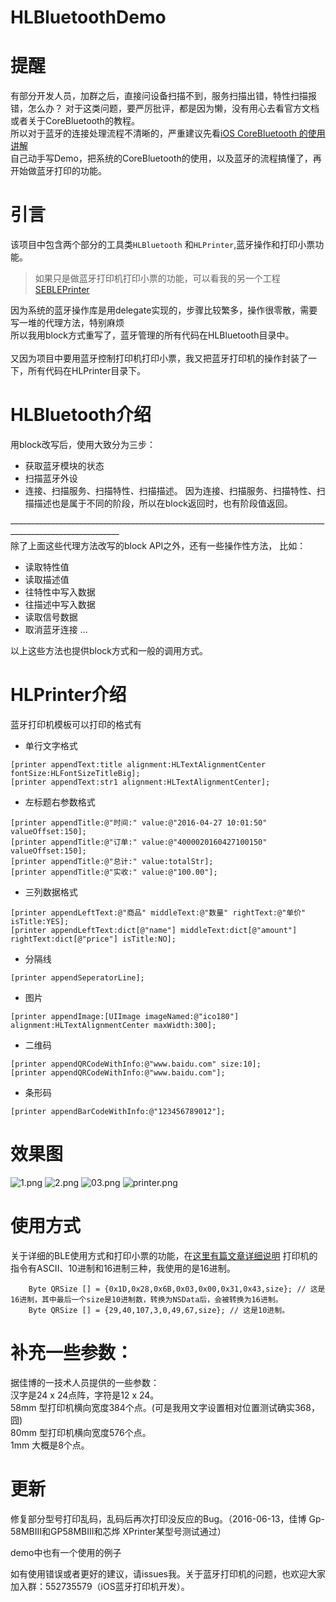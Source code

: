 # HLBluetoothDemo

# 提醒
有部分开发人员，加群之后，直接问设备扫描不到，服务扫描出错，特性扫描报错，怎么办？
对于这类问题，要严厉批评，都是因为懒，没有用心去看官方文档或者关于CoreBluetooth的教程。<br>
所以对于蓝牙的连接处理流程不清晰的，严重建议先看[iOS CoreBluetooth 的使用讲解](http://www.jianshu.com/p/1f479b6ab6df)<br>
自己动手写Demo，把系统的CoreBluetooth的使用，以及蓝牙的流程搞懂了，再开始做蓝牙打印的功能。

# 引言
该项目中包含两个部分的工具类`HLBluetooth` 和`HLPrinter`,蓝牙操作和打印小票功能。<br>

> 如果只是做蓝牙打印机打印小票的功能，可以看我的另一个工程[SEBLEPrinter](https://github.com/Halley-Wong/SEBLEPrinter)

因为系统的蓝牙操作库是用delegate实现的，步骤比较繁多，操作很零散，需要写一堆的代理方法，特别麻烦 <br>
所以我用block方式重写了，蓝牙管理的所有代码在HLBluetooth目录中。<br>
<br>
又因为项目中要用蓝牙控制打印机打印小票，我又把蓝牙打印机的操作封装了一下，所有代码在HLPrinter目录下。<br>

# HLBluetooth介绍
用block改写后，使用大致分为三步：
* 获取蓝牙模块的状态
* 扫描蓝牙外设
* 连接、扫描服务、扫描特性、扫描描述。
因为连接、扫描服务、扫描特性、扫描描述也是属于不同的阶段，所以在block返回时，也有阶段值返回。<br>

~~---------------------------------------------------------------------------------------------------------~~<br>
除了上面这些代理方法改写的block API之外，还有一些操作性方法，
比如：
* 读取特性值
* 读取描述值
* 往特性中写入数据
* 往描述中写入数据
* 读取信号数据
* 取消蓝牙连接
...

以上这些方法也提供block方式和一般的调用方式。<br>
# HLPrinter介绍
蓝牙打印机模板可以打印的格式有
* 单行文字格式
```
[printer appendText:title alignment:HLTextAlignmentCenter fontSize:HLFontSizeTitleBig];
[printer appendText:str1 alignment:HLTextAlignmentCenter];
 ```

* 左标题右参数格式
```
[printer appendTitle:@"时间:" value:@"2016-04-27 10:01:50" valueOffset:150];
[printer appendTitle:@"订单:" value:@"4000020160427100150" valueOffset:150];
[printer appendTitle:@"总计:" value:totalStr];
[printer appendTitle:@"实收:" value:@"100.00"];
```

* 三列数据格式
```
[printer appendLeftText:@"商品" middleText:@"数量" rightText:@"单价" isTitle:YES];
[printer appendLeftText:dict[@"name"] middleText:dict[@"amount"] rightText:dict[@"price"] isTitle:NO];
```

* 分隔线
```
[printer appendSeperatorLine];
```

* 图片
```
[printer appendImage:[UIImage imageNamed:@"ico180"] alignment:HLTextAlignmentCenter maxWidth:300];
```

* 二维码
```
[printer appendQRCodeWithInfo:@"www.baidu.com" size:10];
[printer appendQRCodeWithInfo:@"www.baidu.com"];
```

* 条形码
```
[printer appendBarCodeWithInfo:@"123456789012"];
```

# 效果图

![1.png](https://github.com/Halley-Wong/HLBluetoothDemo/blob/master/HLBluetoothDemo/images/1.png) ![2.png](https://github.com/Halley-Wong/HLBluetoothDemo/blob/master/HLBluetoothDemo/images/2.png)
![03.png](https://github.com/Halley-Wong/HLBluetoothDemo/blob/master/HLBluetoothDemo/images/03.png)
![printer.png](https://github.com/Halley-Wong/HLBluetoothDemo/blob/master/HLBluetoothDemo/images/printer.png)

# 使用方式
关于详细的BLE使用方式和打印小票的功能，在[这里有篇文章详细说明](http://www.jianshu.com/p/90cc08d11b5a)
打印机的指令有ASCII、10进制和16进制三种，我使用的是16进制。
```
    Byte QRSize [] = {0x1D,0x28,0x6B,0x03,0x00,0x31,0x43,size}; // 这是16进制，其中最后一个size是10进制数，转换为NSData后，会被转换为16进制。
    Byte QRSize [] = {29,40,107,3,0,49,67,size}; // 这是10进制。
```
# 补充一些参数：

>
据佳博的一技术人员提供的一些参数：<br>
汉字是24 x 24点阵，字符是12 x 24。<br>
58mm 型打印机横向宽度384个点。(可是我用文字设置相对位置测试确实368，囧)<br>
80mm 型打印机横向宽度576个点。<br>
1mm 大概是8个点。<br>

# 更新

修复部分型号打印乱码，乱码后再次打印没反应的Bug。（2016-06-13，佳博 Gp-58MBIII和GP58MBIII和芯烨 XPrinter某型号测试通过） 


demo中也有一个使用的例子<br>

如有使用错误或者更好的建议，请issues我。关于蓝牙打印机的问题，也欢迎大家加入群：552735579（iOS蓝牙打印机开发）。
